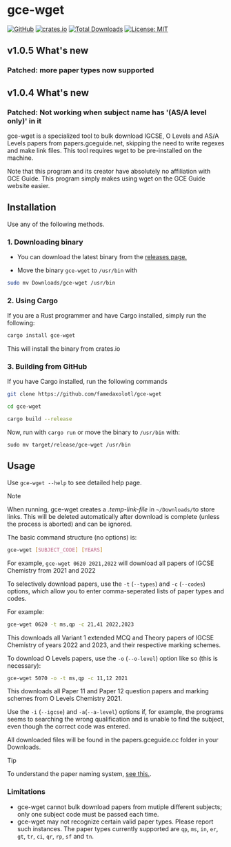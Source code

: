 # gce-wget

[![GitHub](https://img.shields.io/badge/GitHub-Profile-blue?logo=github)](https://github.com/famedaxolotl) [![crates.io](https://img.shields.io/crates/v/gce-wget.svg)](https://crates.io/crates/gce-wget) [![Total Downloads](https://img.shields.io/crates/d/gce-wget.svg)](https://crates.io/crates/gce-wget) [![License: MIT](https://img.shields.io/badge/License-MIT-yellow.svg)](https://opensource.org/licenses/MIT)

## v1.0.5 What's new

### Patched: more paper types now supported

## v1.0.4 What's new

### Patched: Not working when subject name has '(AS/A level only)' in it

gce-wget is a specialized tool to bulk download IGCSE, O Levels and AS/A Levels papers from papers.gceguide.net, skipping the need to write regexes and make link files. This tool requires wget to be pre-installed on the machine.

Note that this program and its creator have absolutely no affiliation with GCE Guide. This program simply makes using wget on the GCE Guide website easier.

## Installation

Use any of the following methods.

### 1. Downloading binary

- You can download the latest binary from the [releases page.](https://github.com/famedaxolotl/gce-wget/releases)

- Move the binary `gce-wget` to `/usr/bin` with

```bash
sudo mv Downloads/gce-wget /usr/bin
```

### 2. Using Cargo

If you are a Rust programmer and have Cargo installed, simply run the following:

```bash
cargo install gce-wget
```

This will install the binary from crates.io

### 3. Building from GitHub

If you have Cargo installed, run the following commands

```bash
git clone https://github.com/famedaxolotl/gce-wget

cd gce-wget

cargo build --release
```

Now, run with `cargo run` or move the binary to `/usr/bin` with:

`sudo mv target/release/gce-wget /usr/bin`

## Usage

Use `gce-wget --help` to see detailed help page.

> [!NOTE]  
> When running, gce-wget creates a *.temp-link-file* in `~/Downloads/`to store links. This will be deleted automatically after download is complete (unless the process is aborted) and can be ignored.

The basic command  structure (no options) is:

```bash
gce-wget [SUBJECT_CODE] [YEARS]
```

For example, `gce-wget 0620 2021,2022` will download all papers of IGCSE Chemistry from 2021 and 2022

To selectively download papers, use the `-t` (`--types`) and `-c` (`--codes`) options, which allow you to enter comma-seperated lists of paper types and codes.

For example:

```bash
gce-wget 0620 -t ms,qp -c 21,41 2022,2023
```

This downloads all Variant 1 extended MCQ and Theory papers of IGCSE Chemistry of years 2022 and 2023, and their respective marking schemes.

To download O Levels papers, use the `-o` (`--o-level`) option like so (this is necessary):

```bash
gce-wget 5070 -o -t ms,qp -c 11,12 2021
```

This downloads all Paper 11 and Paper 12 question papers and marking schemes from O Levels Chemistry 2021.

Use the `-i` (`--igcse`) and `-a`(`--a-level`) options if, for example, the programs seems to searching the wrong qualification and is unable to find the subject, even though the correct code was entered.

All downloaded files will be found in the papers.gceguide.cc folder in your Downloads.

> [!TIP]
> To understand the paper naming system, [see this.](https://papers.gceguide.cc/assets/images/res_guide.svg).

### Limitations

- gce-wget cannot bulk download papers from mutiple different subjects; only one subject code must be passed each time.
- gce-wget may not recognize certain valid paper types. Please report such instances. The paper types currently supported are `qp`, `ms`, `in`, `er`, `gt`, `tr`, `ci`, `qr`, `rp`, `sf` and `tn`.